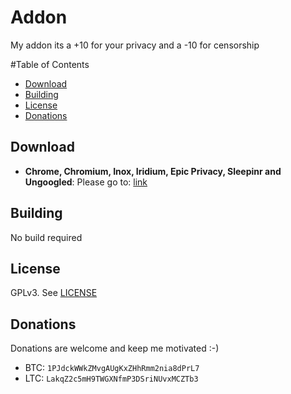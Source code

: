 # Addon

My addon its a +10 for your privacy and a -10 for censorship

#Table of Contents
* [Download](#download)
* [Building](#building)
* [License](#license)
* [Donations](#donations)



## Download
* **Chrome, Chromium, Inox, Iridium, Epic Privacy, Sleepinr and Ungoogled**:
Please go to: [link](https://github.com/triceratops1/ua-change/releases/tag/0.3.6)

## Building

No build required



## License
GPLv3. See [LICENSE](LICENSE)

## Donations
Donations are welcome and keep me motivated :-)
* BTC: `1PJdckWWkZMvgAUgKxZHhRmm2nia8dPrL7`
* LTC: `LakqZ2c5mH9TWGXNfmP3DSriNUvxMCZTb3`
